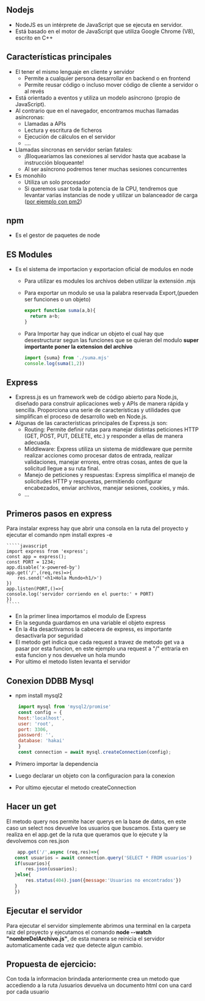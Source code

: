 ﻿## **Nodejs**
- NodeJS es un intérprete de JavaScript que se ejecuta en servidor.
- Está basado en el motor de JavaScript que utiliza Google Chrome (V8), escrito en C++
## **Características principales**
- El tener el mismo lenguaje en cliente y servidor
  - Permite a cualquier persona desarrollar en backend o en frontend
  - Permite reusar código o incluso mover código de cliente a servidor o al revés
- Está orientado a eventos y utiliza un modelo asíncrono (propio de JavaScript).
- Al contrario que en el navegador, encontramos muchas llamadas asíncronas: 
  - Llamadas a APIs
  - Lectura y escritura de ficheros
  - Ejecución de cálculos en el servidor
  - ....
- Llamadas síncronas en servidor serían fatales: 
  - ¡Bloqueariamos las conexiones al servidor hasta que acabase la instrucción bloqueante!
  - Al ser asíncrono podremos tener muchas sesiones concurrentes
- Es monohilo 
  - Utiliza un solo procesador
  - Si queremos usar toda la potencia de la CPU, tendremos que levantar varias instancias de node y utilizar un balanceador de carga ([por ejemplo con pm2](https://github.com/Unitech/pm2))
## **npm**
- Es el gestor de paquetes de node
## **ES Modules**
- Es el sistema de importacion y exportacion oficial de modulos en node 
  - Para utilizar es modules los archivos deben utilizar la extensión .mjs
  - Para exportar un modulo se usa la palabra reservada Export,(pueden ser funciones o un objeto)

    `````javascript
    export function suma(a,b){
      return a+b;
    }
    `````

  - Para Importar hay que indicar un objeto el cual hay que desestructurar segun las funciones que se quieran del modulo **super importante poner la extension del archivo**

    `````javascript
    import {suma} from './suma.mjs' 
    console.log(suma(1,2))
    `````
## **Express**
- Express.js es un framework web de código abierto para Node.js, diseñado para construir aplicaciones web y APIs de manera rápida y sencilla. Proporciona una serie de características y utilidades que simplifican el proceso de desarrollo web en Node.js. 
- Algunas de las características principales de Express.js son: 
  - Routing: Permite definir rutas para manejar distintas peticiones HTTP (GET, POST, PUT, DELETE, etc.) y responder a ellas de manera adecuada.
  - Middleware: Express utiliza un sistema de middleware que permite realizar acciones como procesar datos de entrada, realizar validaciones, manejar errores, entre otras cosas, antes de que la solicitud llegue a su ruta final.
  - Manejo de peticiones y respuestas: Express simplifica el manejo de solicitudes HTTP y respuestas, permitiendo configurar encabezados, enviar archivos, manejar sesiones, cookies, y más.
  - ...
## **Primeros pasos en express**
Para instalar express hay que abrir una consola en la ruta del proyecto y ejecutar el comando npm install expres -e


    `````javascript
    import express from 'express';
    const app = express();
    const PORT = 1234;
    app.disable('x-powered-by')
    app.get('/',(req,res)=>{
        res.send('<h1>Hola Mundo<h1/>')
    })
    app.listen(PORT,()=>{
    console.log('servidor corriendo en el puerto:' + PORT)
    })
    `````
- En la primer linea importamos el modulo de Express
- En la segunda guardamos en una variable el objeto express
- En la 4ta desactivamos la cabecera de express, es importante desactivarla por seguridad
- El metodo get indica que cada request a travez de metodo get va a pasar por esta funcion, en este ejemplo una request a "/" entraria en esta funcion y nos devuelve un hola mundo
- Por ultimo el metodo listen levanta el servidor
## **Conexion DDBB Mysql**
- npm install mysql2

     `````javascript
      import mysql from 'mysql2/promise'
      const config = {
      host:'localhost',
      user: 'root',
      port: 3306,
      password: '',
      database: 'hakai'
      }
      const connection = await mysql.createConnection(config);
    `````

- Primero importar la dependencia
- Luego declarar un objeto con la configuracion para la conexion
- Por ultimo ejecutar el metodo createConnection 
## **Hacer un get** 
El metodo query nos permite hacer querys en la base de datos, en este caso un select nos devuelve los usuarios que buscamos. Esta query se realiza en el app.get de la ruta que queramos que lo ejecute y la devolvemos con res.json 
 `````javascript
     app.get('/',async (req,res)=>{
    const usuarios = await connection.query('SELECT * FROM usuarios')
    if(usuarios){
        res.json(usuarios);
    }else{
        res.status(404).json({message:'Usuarios no encontrados'})
    }
    })
  `````
## **Ejecutar el servidor**
Para ejecutar el servidor simplemente abrimos una terminal en la carpeta raiz del proyecto y ejecutamos el comando **node --watch "nombreDelArchivo.js"**, de esta manera se reinicia el servidor automaticamente cada vez que detecte algun cambio.
## **Propuesta de ejercicio:**
Con toda la informacion brindada anteriormente crea un metodo que accediendo a la ruta /usuarios devuelva un documento html con una card por cada usuario

[ref1]: Aspose.Words.b794e243-73a3-4d68-96a6-0ff05f21c705.001.png

